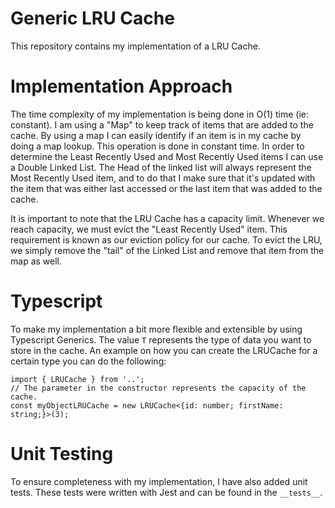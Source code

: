 # Generic LRU Cache

This repository contains my implementation of a LRU Cache.

# Implementation Approach

The time complexity of my implementation is being done in O(1) time (ie: constant). I am using a "Map" to keep track of items that are added to the cache. By using a map I can easily identify if an item is in my cache by doing a map lookup. This operation is done in constant time. In order to determine the Least Recently Used and Most Recently Used items I can use a Double Linked List. The Head of the linked list will always represent the Most Recently Used item, and to do that I make sure that it's updated with the item that was either last accessed or the last item that was added to the cache.

It is important to note that the LRU Cache has a capacity limit. Whenever we reach capacity, we must evict the "Least Recently Used" item. This requirement is known as our eviction policy for our cache. To evict the LRU, we simply remove the "tail" of the Linked List and remove that item from the map as well.

# Typescript

To make my implementation a bit more flexible and extensible by using Typescript Generics. The value `T` represents the type of data you want to store in the cache. An example on how you can create the LRUCache for a certain type you can do the following:

```@javascript
import { LRUCache } from '..';
// The parameter in the constructor represents the capacity of the cache.
const myObjectLRUCache = new LRUCache<{id: number; firstName: string;}>(3);
```

# Unit Testing

To ensure completeness with my implementation, I have also added unit tests. These tests were written with Jest and can be found in the `__tests__`.
